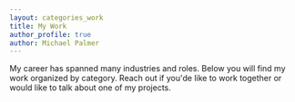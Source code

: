 ```yaml
---
layout: categories_work
title: My Work
author_profile: true
author: Michael Palmer
---
```


My career has spanned many industries and roles. Below you will find my work organized by category. Reach out if you'de like to work together or would like to talk about one of my projects.